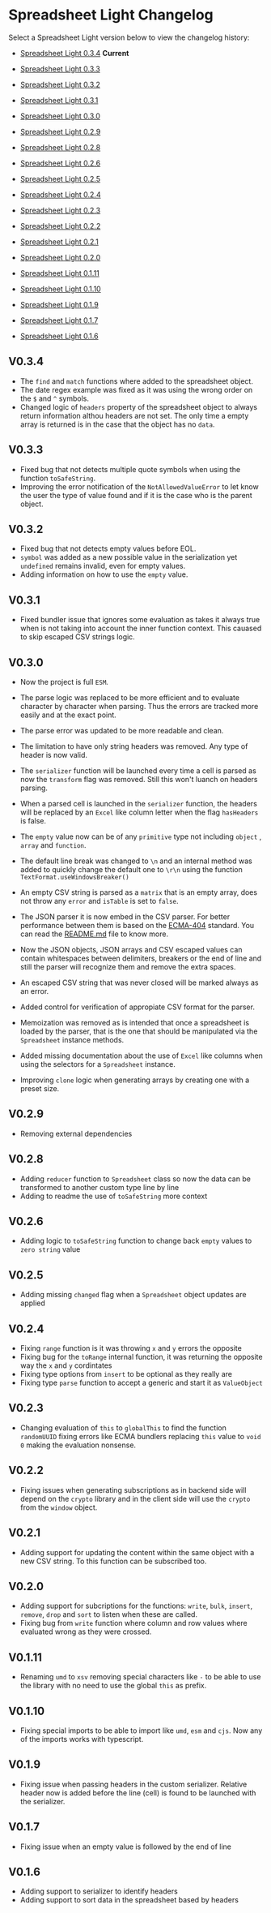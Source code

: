 # Spreadsheet Light Changelog

Select a Spreadsheet Light version below to view the changelog history:

- [Spreadsheet Light 0.3.4](#V0.3.4) **Current**
- [Spreadsheet Light 0.3.3](#V0.3.3)
- [Spreadsheet Light 0.3.2](#V0.3.2)
- [Spreadsheet Light 0.3.1](#V0.3.1)
- [Spreadsheet Light 0.3.0](#V0.3.0)

- [Spreadsheet Light 0.2.9](#V0.2.9)
- [Spreadsheet Light 0.2.8](#V0.2.8)
- [Spreadsheet Light 0.2.6](#V0.2.6)
- [Spreadsheet Light 0.2.5](#V0.2.5)
- [Spreadsheet Light 0.2.4](#V0.2.4)
- [Spreadsheet Light 0.2.3](#V0.2.3)
- [Spreadsheet Light 0.2.2](#V0.2.2)
- [Spreadsheet Light 0.2.1](#V0.2.1)
- [Spreadsheet Light 0.2.0](#V0.2.0)

- [Spreadsheet Light 0.1.11](#V0.1.11)
- [Spreadsheet Light 0.1.10](#V0.1.10)
- [Spreadsheet Light 0.1.9](#V0.1.9)
- [Spreadsheet Light 0.1.7](#V0.1.7)
- [Spreadsheet Light 0.1.6](#V0.1.6)

## V0.3.4

- The `find` and `match` functions where added to the spreadsheet object.
- The date regex example was fixed as it was using the wrong order on the `$` and `^` symbols.
- Changed logic of `headers` property of the spreadsheet object to always return information althou headers are not set. The only time a empty array is returned is in the case that the object has no `data`.

## V0.3.3

- Fixed bug that not detects multiple quote symbols when using the function `toSafeString`.
- Improving the error notification of the `NotAllowedValueError` to let know the user the type of value found and if it is the case who is the parent object.

## V0.3.2

- Fixed bug that not detects empty values before EOL.
- `symbol` was added as a new possible value in the serialization yet `undefined` remains invalid, even for empty values.
- Adding information on how to use the `empty` value.

## V0.3.1

- Fixed bundler issue that ignores some evaluation as takes it always true when is not taking into account the inner function context. This cauased to skip escaped CSV strings logic.

## V0.3.0

- Now the project is full `ESM`.

- The parse logic was replaced to be more efficient and to evaluate character by character when parsing. Thus the errors are tracked more easily and at the exact point.

- The parse error was updated to be more readable and clean.

- The limitation to have only string headers was removed. Any type of header is now valid.

- The `serializer` function will be launched every time a cell is parsed as now the `transform` flag was removed. Still this won't luanch on headers parsing.

- When a parsed cell is launched in the `serializer` function, the headers will be replaced by an `Excel` like column letter when the flag `hasHeaders` is false.

- The `empty` value now can be of any `primitive` type not including `object` , `array` and `function`.

- The default line break was changed to `\n` and an internal method was added to quickly change the default one to `\r\n` using the function `TextFormat.useWindowsBreaker()`

- An empty CSV string is parsed as a `matrix` that is an empty array, does not throw any `error` and `isTable` is set to `false`.

- The JSON parser it is now embed in the CSV parser. For better performance between them is based on the [ECMA-404](https://www.json.org/json-en.html) standard. You can read the [README.md](README.md#json-parser) file to know more.

- Now the JSON objects, JSON arrays and CSV escaped values can contain whitespaces between delimiters, breakers or the end of line and still the parser will recognize them and remove the extra spaces.

- An escaped CSV string that was never closed will be marked always as an error.

- Added control for verification of appropiate CSV format for the parser.

- Memoization was removed as is intended that once a spreadsheet is loaded by the parser, that is the one that should be manipulated via the `Spreadsheet` instance methods.

- Added missing documentation about the use of `Excel` like columns when using the selectors for a `Spreadsheet` instance.

- Improving `clone` logic when generating arrays by creating one with a preset size.

## V0.2.9

- Removing external dependencies

## V0.2.8

- Adding `reducer` function to `Spreadsheet` class so now the data can be transformed to another custom type line by line
- Adding to readme the use of `toSafeString` more context

## V0.2.6

- Adding logic to `toSafeString` function to change back `empty` values to `zero string` value

## V0.2.5

- Adding missing `changed` flag when a `Spreadsheet` object updates are applied

## V0.2.4

- Fixing `range` function is it was throwing `x` and `y` errors the opposite
- Fixing bug for the `toRange` internal function, it was returning the opposite way the `x` and `y` cordintates
- Fixing type options from `insert` to be optional as they really are
- Fixing type `parse` function to accept a generic and start it as `ValueObject`

## V0.2.3

- Changing evaluation of `this` to `globalThis` to find the function `randomUUID` fixing errors like ECMA bundlers replacing `this` value to `void 0` making the evaluation nonsense.

## V0.2.2

- Fixing issues when generating subscriptions as in backend side will depend on the `crypto` library and in the client side will use the `crypto` from the `window` object.

## V0.2.1

- Adding support for updating the content within the same object with a new CSV string. To this function can be subscribed too.

## V0.2.0

- Adding support for subcriptions for the functions: `write`, `bulk`, `insert`, `remove`, `drop` and `sort` to listen when these are called.
- Fixing bug from `write` function where column and row values where evaluated wrong as they were crossed.

## V0.1.11

- Renaming `umd` to `xsv` removing special characters like `-` to be able to use the library with no need to use the global `this` as prefix.

## V0.1.10

- Fixing special imports to be able to import like `umd`, `esm` and `cjs`. Now any of the imports works with typescript.

## V0.1.9

- Fixing issue when passing headers in the custom serializer. Relative header now is added before the line (cell) is found to be launched with the serializer.

## V0.1.7

- Fixing issue when an empty value is followed by the end of line

## V0.1.6

- Adding support to serializer to identify headers
- Adding support to sort data in the spreadsheet based by headers
